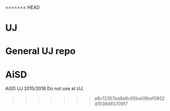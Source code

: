 <<<<<<< HEAD
# UJ
General UJ repo
=======
# AiSD
AiSD UJ 2015/2016
Do not use at UJ.
>>>>>>> a8c13357ea9a8c65ba09bef5802d1508d65709f7
